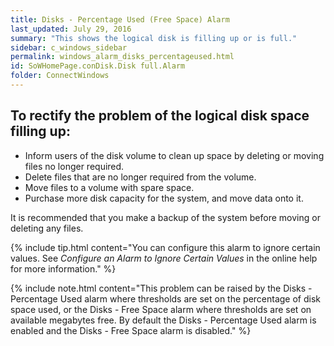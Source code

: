 ```yaml
---
title: Disks - Percentage Used (Free Space) Alarm
last_updated: July 29, 2016
summary: "This shows the logical disk is filling up or is full."
sidebar: c_windows_sidebar
permalink: windows_alarm_disks_percentageused.html
id: SoWHomePage.conDisk.Disk full.Alarm
folder: ConnectWindows
---
```



## To rectify the problem of the logical disk space filling up:

* Inform users of the disk volume to clean up space by deleting or moving files no longer required.
* Delete files that are no longer required from the volume.
* Move files to a volume with spare space.
* Purchase more disk capacity for the system, and move data onto it.

It is recommended that you make a backup of the system before moving or deleting any files.

{% include tip.html content="You can configure this alarm to ignore certain values. See *Configure an Alarm to Ignore Certain Values* in the online help for more information." %}

{% include note.html content="This problem can be raised by the Disks - Percentage Used alarm where thresholds are set on the percentage of disk space used, or the Disks - Free Space alarm where thresholds are set on available megabytes free. By default the Disks - Percentage Used alarm is enabled and the Disks - Free Space alarm is disabled." %}

